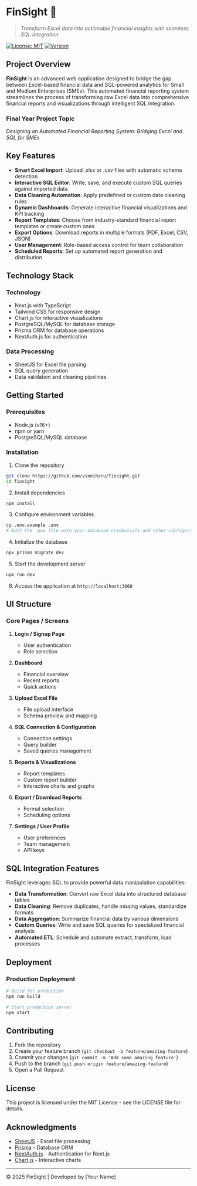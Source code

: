 # FinSight 🚀

> *Transform Excel data into actionable financial insights with seamless SQL integration*

[![License: MIT](https://img.shields.io/badge/License-MIT-blue.svg)](https://opensource.org/licenses/MIT)
[![Version](https://img.shields.io/badge/version-1.0.0-green.svg)](https://semver.org)

## Project Overview

**FinSight** is an advanced web application designed to bridge the gap between Excel-based financial data and SQL-powered analytics for Small and Medium Enterprises (SMEs). This automated financial reporting system streamlines the process of transforming raw Excel data into comprehensive financial reports and visualizations through intelligent SQL integration.

### Final Year Project Topic
*Designing an Automated Financial Reporting System: Bridging Excel and SQL for SMEs*

## Key Features

- **Smart Excel Import**: Upload .xlsx or .csv files with automatic schema detection
- **Interactive SQL Editor**: Write, save, and execute custom SQL queries against imported data
- **Data Cleaning Automation**: Apply predefined or custom data cleaning rules
- **Dynamic Dashboards**: Generate interactive financial visualizations and KPI tracking
- **Report Templates**: Choose from industry-standard financial report templates or create custom ones
- **Export Options**: Download reports in multiple formats (PDF, Excel, CSV, JSON)
- **User Management**: Role-based access control for team collaboration
- **Scheduled Reports**: Set up automated report generation and distribution

## Technology Stack

### Technology
- Next.js with TypeScript
- Tailwind CSS for responsive design
- Chart.js for interactive visualizations
- PostgreSQL/MySQL for database storage
- Prisma ORM for database operations
- NextAuth.js for authentication

### Data Processing
- SheetJS for Excel file parsing
- SQL query generation
- Data validation and cleaning pipelines

## Getting Started

### Prerequisites
- Node.js (v16+)
- npm or yarn
- PostgreSQL/MySQL database

### Installation

1. Clone the repository
```bash
git clone https://github.com/vinniharu/finsight.git
cd finsight
```

2. Install dependencies
```bash
npm install
```

3. Configure environment variables
```bash
cp .env.example .env
# Edit the .env file with your database credentials and other configurations
```

4. Initialize the database
```bash
npx prisma migrate dev
```

5. Start the development server
```bash
npm run dev
```

6. Access the application at `http://localhost:3000`

## UI Structure

### Core Pages / Screens
1. **Login / Signup Page**
   - User authentication
   - Role selection

2. **Dashboard**
   - Financial overview
   - Recent reports
   - Quick actions

3. **Upload Excel File**
   - File upload interface
   - Schema preview and mapping

4. **SQL Connection & Configuration**
   - Connection settings
   - Query builder
   - Saved queries management

5. **Reports & Visualizations**
   - Report templates
   - Custom report builder
   - Interactive charts and graphs

6. **Export / Download Reports**
   - Format selection
   - Scheduling options

7. **Settings / User Profile**
   - User preferences
   - Team management
   - API keys

## SQL Integration Features

FinSight leverages SQL to provide powerful data manipulation capabilities:

- **Data Transformation**: Convert raw Excel data into structured database tables
- **Data Cleaning**: Remove duplicates, handle missing values, standardize formats
- **Data Aggregation**: Summarize financial data by various dimensions
- **Custom Queries**: Write and save SQL queries for specialized financial analysis
- **Automated ETL**: Schedule and automate extract, transform, load processes

## Deployment

### Production Deployment
```bash
# Build for production
npm run build

# Start production server
npm start
```

## Contributing

1. Fork the repository
2. Create your feature branch (`git checkout -b feature/amazing-feature`)
3. Commit your changes (`git commit -m 'Add some amazing feature'`)
4. Push to the branch (`git push origin feature/amazing-feature`)
5. Open a Pull Request

## License

This project is licensed under the MIT License - see the LICENSE file for details.

## Acknowledgments

- [SheetJS](https://github.com/SheetJS/sheetjs) - Excel file processing
- [Prisma](https://www.prisma.io/) - Database ORM
- [NextAuth.js](https://next-auth.js.org/) - Authentication for Next.js
- [Chart.js](https://www.chartjs.org/) - Interactive charts

---

© 2025 FinSight | Developed by [Your Name]
